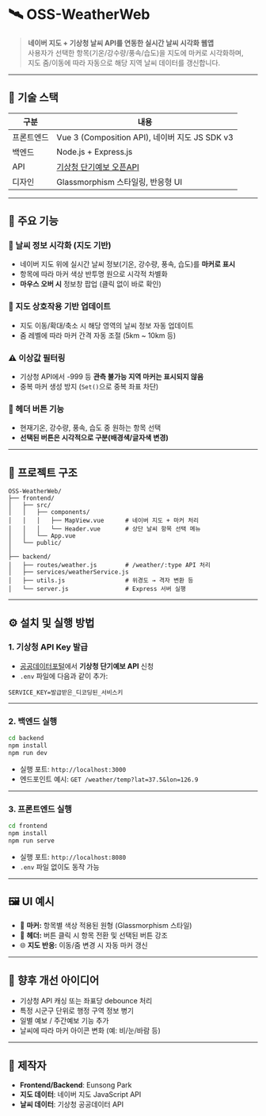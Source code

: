 # 🛰️ OSS-WeatherWeb

> **네이버 지도 + 기상청 날씨 API를 연동한 실시간 날씨 시각화 웹앱**  
> 사용자가 선택한 항목(기온/강수량/풍속/습도)을 지도에 마커로 시각화하며,  
> 지도 줌/이동에 따라 자동으로 해당 지역 날씨 데이터를 갱신합니다.

---

## 🧩 기술 스택

| 구분        | 내용                                           |
|-------------|------------------------------------------------|
| 프론트엔드  | Vue 3 (Composition API), 네이버 지도 JS SDK v3 |
| 백엔드      | Node.js + Express.js                           |
| API         | [기상청 단기예보 오픈API](https://www.data.go.kr/) |
| 디자인      | Glassmorphism 스타일링, 반응형 UI               |

---

## 📌 주요 기능

### 📍 날씨 정보 시각화 (지도 기반)
- 네이버 지도 위에 실시간 날씨 정보(기온, 강수량, 풍속, 습도)를 **마커로 표시**
- 항목에 따라 마커 색상 반투명 원으로 시각적 차별화
- **마우스 오버 시** 정보창 팝업 (클릭 없이 바로 확인)

### 🧭 지도 상호작용 기반 업데이트
- 지도 이동/확대/축소 시 해당 영역의 날씨 정보 자동 업데이트
- 줌 레벨에 따라 마커 간격 자동 조절 (5km ~ 10km 등)

### ⚠️ 이상값 필터링
- 기상청 API에서 -999 등 **관측 불가능 지역 마커는 표시되지 않음**
- 중복 마커 생성 방지 (`Set()`으로 중복 좌표 차단)

### 🧠 헤더 버튼 기능
- 현재기온, 강수량, 풍속, 습도 중 원하는 항목 선택
- **선택된 버튼은 시각적으로 구분(배경색/글자색 변경)**

---

## 📂 프로젝트 구조

```
OSS-WeatherWeb/
├── frontend/
│   ├── src/
│   │   ├── components/
│   │   │   ├── MapView.vue      # 네이버 지도 + 마커 처리
│   │   │   └── Header.vue       # 상단 날씨 항목 선택 메뉴
│   │   └── App.vue
│   └── public/
│
├── backend/
│   ├── routes/weather.js        # /weather/:type API 처리
│   ├── services/weatherService.js
│   ├── utils.js                 # 위경도 → 격자 변환 등
│   └── server.js                # Express 서버 실행
```

---

## ⚙️ 설치 및 실행 방법

### 1. 기상청 API Key 발급
- [공공데이터포털](https://www.data.go.kr/)에서 **기상청 단기예보 API** 신청
- `.env` 파일에 다음과 같이 추가:

```env
SERVICE_KEY=발급받은_디코딩된_서비스키
```

---

### 2. 백엔드 실행

```bash
cd backend
npm install
npm run dev
```

- 실행 포트: `http://localhost:3000`
- 엔드포인트 예시: `GET /weather/temp?lat=37.5&lon=126.9`

---

### 3. 프론트엔드 실행

```bash
cd frontend
npm install
npm run serve
```

- 실행 포트: `http://localhost:8080`
- `.env` 파일 없이도 동작 가능

---

## 🖼️ UI 예시

- 📌 **마커:** 항목별 색상 적용된 원형 (Glassmorphism 스타일)
- 🧭 **헤더:** 버튼 클릭 시 항목 전환 및 선택된 버튼 강조
- 🌐 **지도 반응:** 이동/줌 변경 시 자동 마커 갱신

---

## 🚀 향후 개선 아이디어

- 기상청 API 캐싱 또는 좌표당 debounce 처리
- 특정 시군구 단위로 행정 구역 정보 병기
- 일별 예보 / 주간예보 기능 추가
- 날씨에 따라 마커 아이콘 변화 (예: 비/눈/바람 등)

---

## 🙌 제작자

- **Frontend/Backend**: Eunsong Park
- **지도 데이터**: 네이버 지도 JavaScript API
- **날씨 데이터**: 기상청 공공데이터 API
